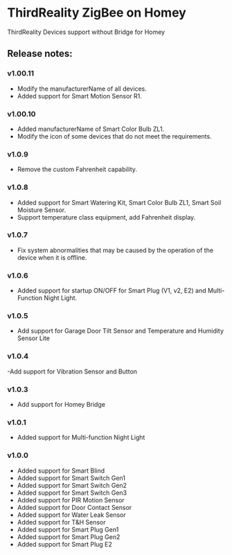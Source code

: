 # ThirdReality ZigBee on Homey
ThirdReality Devices support without Bridge for Homey

## Release notes:

### v1.00.11
- Modify the manufacturerName of all devices.
- Added support for Smart Motion Sensor R1.
  
### v1.00.10
- Added manufacturerName of Smart Color Bulb ZL1.
- Modify the icon of some devices that do not meet the requirements.

### v1.0.9
- Remove the custom Fahrenheit capability.
  
### v1.0.8
- Added support for Smart Watering Kit, Smart Color Bulb ZL1, Smart Soil Moisture Sensor.
- Support temperature class equipment, add Fahrenheit display.

### v1.0.7
- Fix system abnormalities that may be caused by the operation of the device when it is offline.

### v1.0.6
- Added support for startup ON/OFF for Smart Plug (V1, v2, E2) and Multi-Function Night Light.

### v1.0.5
- Add support for Garage Door Tilt Sensor and Temperature and Humidity Sensor Lite

### v1.0.4
-Add support for Vibration Sensor and Button

### v1.0.3
- Add support for Homey Bridge

### v1.0.1
- Added support for Multi-function Night Light

### v1.0.0
- Added support for Smart Blind 
- Added support for Smart Switch Gen1	
- Added support for Smart Switch Gen2	
- Added support for Smart Switch Gen3	
- Added support for PIR Motion Sensor	
- Added support for Door Contact Sensor	
- Added support for Water Leak Sensor	
- Added support for T&H Sensor
- Added support for Smart Plug Gen1	
- Added support for Smart Plug Gen2	
- Added support for Smart Plug E2